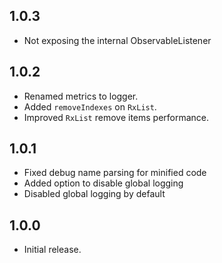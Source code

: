 ## 1.0.3

- Not exposing the internal ObservableListener

## 1.0.2

- Renamed metrics to logger.
- Added `removeIndexes` on `RxList`.
- Improved `RxList` remove items performance.

## 1.0.1

- Fixed debug name parsing for minified code
- Added option to disable global logging
- Disabled global logging by default

## 1.0.0

- Initial release.

